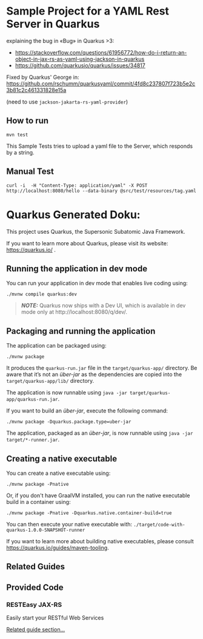 # Sample Project for a YAML Rest Server in Quarkus 

explaining the bug in «Bug» in Quarkus >3:  
- https://stackoverflow.com/questions/61956772/how-do-i-return-an-object-in-jax-rs-as-yaml-using-jackson-in-quarkus 
- https://github.com/quarkusio/quarkus/issues/34817


Fixed by Quarkus' George in:   
https://github.com/rschumm/quarkusyaml/commit/4fd8c237807f723b5e2c3b81c2c461331828e15a

(need to use `jackson-jakarta-rs-yaml-provider`) 



## How to run

```
mvn test
```

This Sample Tests tries to upload a yaml file to the Server, which responds by a string. 


## Manual Test 

```
curl -i  -H "Content-Type: application/yaml" -X POST http://localhost:8080/hello --data-binary @src/test/resources/tag.yaml

```



# Quarkus Generated Doku: 

This project uses Quarkus, the Supersonic Subatomic Java Framework.

If you want to learn more about Quarkus, please visit its website: https://quarkus.io/ .

## Running the application in dev mode

You can run your application in dev mode that enables live coding using:
```shell script
./mvnw compile quarkus:dev
```

> **_NOTE:_**  Quarkus now ships with a Dev UI, which is available in dev mode only at http://localhost:8080/q/dev/.

## Packaging and running the application

The application can be packaged using:
```shell script
./mvnw package
```
It produces the `quarkus-run.jar` file in the `target/quarkus-app/` directory.
Be aware that it’s not an _über-jar_ as the dependencies are copied into the `target/quarkus-app/lib/` directory.

The application is now runnable using `java -jar target/quarkus-app/quarkus-run.jar`.

If you want to build an _über-jar_, execute the following command:
```shell script
./mvnw package -Dquarkus.package.type=uber-jar
```

The application, packaged as an _über-jar_, is now runnable using `java -jar target/*-runner.jar`.

## Creating a native executable

You can create a native executable using: 
```shell script
./mvnw package -Pnative
```

Or, if you don't have GraalVM installed, you can run the native executable build in a container using: 
```shell script
./mvnw package -Pnative -Dquarkus.native.container-build=true
```

You can then execute your native executable with: `./target/code-with-quarkus-1.0.0-SNAPSHOT-runner`

If you want to learn more about building native executables, please consult https://quarkus.io/guides/maven-tooling.

## Related Guides


## Provided Code

### RESTEasy JAX-RS

Easily start your RESTful Web Services

[Related guide section...](https://quarkus.io/guides/getting-started#the-jax-rs-resources)
